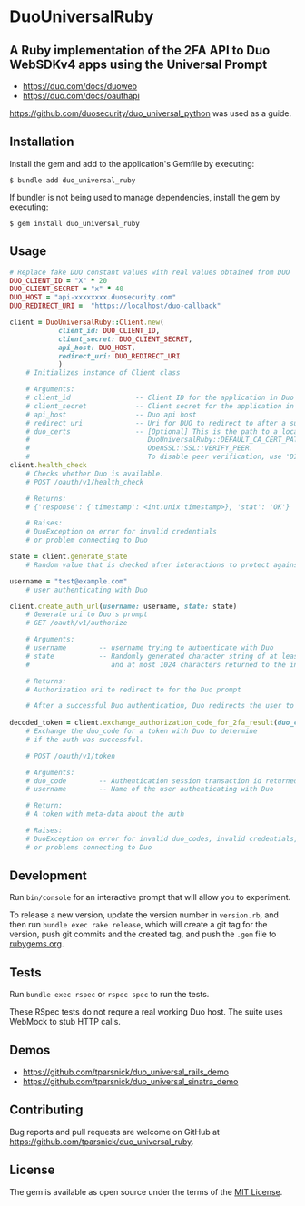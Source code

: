 # DuoUniversalRuby

## A Ruby implementation of the 2FA API to Duo WebSDKv4 apps using the Universal Prompt
- https://duo.com/docs/duoweb
- https://duo.com/docs/oauthapi

https://github.com/duosecurity/duo_universal_python was used as a guide.

## Installation

Install the gem and add to the application's Gemfile by executing:

    $ bundle add duo_universal_ruby

If bundler is not being used to manage dependencies, install the gem by executing:

    $ gem install duo_universal_ruby

## Usage

```ruby
# Replace fake DUO constant values with real values obtained from DUO
DUO_CLIENT_ID = "X" * 20
DUO_CLIENT_SECRET = "x" * 40
DUO_HOST = "api-xxxxxxxx.duosecurity.com"
DUO_REDIRECT_URI =  "https://localhost/duo-callback"

client = DuoUniversalRuby::Client.new(
            client_id: DUO_CLIENT_ID,
            client_secret: DUO_CLIENT_SECRET,
            api_host: DUO_HOST,
            redirect_uri: DUO_REDIRECT_URI
            )
    # Initializes instance of Client class

    # Arguments:
    # client_id                -- Client ID for the application in Duo
    # client_secret            -- Client secret for the application in Duo
    # api_host                 -- Duo api host
    # redirect_uri             -- Uri for DUO to redirect to after a successful 2FA
    # duo_certs                -- [Optional] This is the path to a local copy of Duo's certs. Default is
    #                             DuoUniversalRuby::DEFAULT_CA_CERT_PATH and verified by
    #                             OpenSSL::SSL::VERIFY_PEER.
    #                             To disable peer verification, use 'DISABLE'.
client.health_check
    # Checks whether Duo is available.
    # POST /oauth/v1/health_check

    # Returns:
    # {'response': {'timestamp': <int:unix timestamp>}, 'stat': 'OK'}

    # Raises:
    # DuoException on error for invalid credentials
    # or problem connecting to Duo

state = client.generate_state
    # Random value that is checked after interactions to protect against CSRF attacks

username = "test@example.com"
    # user authenticating with Duo

client.create_auth_url(username: username, state: state)
    # Generate uri to Duo's prompt
    # GET /oauth/v1/authorize

    # Arguments:
    # username        -- username trying to authenticate with Duo
    # state           -- Randomly generated character string of at least 16
    #                    and at most 1024 characters returned to the integration by Duo after 2FA

    # Returns:
    # Authorization uri to redirect to for the Duo prompt

    # After a successful Duo authentication, Duo redirects the user to the redirect_uri, e.g. /duo_callback with the params: duo_code and state
    
decoded_token = client.exchange_authorization_code_for_2fa_result(duo_code: duo_code, username: username)
    # Exchange the duo_code for a token with Duo to determine
    # if the auth was successful.

    # POST /oauth/v1/token

    # Arguments:
    # duo_code        -- Authentication session transaction id returned by Duo
    # username        -- Name of the user authenticating with Duo

    # Return:
    # A token with meta-data about the auth

    # Raises:
    # DuoException on error for invalid duo_codes, invalid credentials,
    # or problems connecting to Duo

```

## Development

Run `bin/console` for an interactive prompt that will allow you to experiment.

To release a new version, update the version number in `version.rb`, and then run `bundle exec rake release`, which will create a git tag for the version, push git commits and the created tag, and push the `.gem` file to [rubygems.org](https://rubygems.org).

## Tests

Run `bundle exec rspec`  or `rspec spec` to run the tests.

These RSpec tests do not requre a real working Duo host.  The suite uses WebMock to stub HTTP calls.

## Demos
- https://github.com/tparsnick/duo_universal_rails_demo
- https://github.com/tparsnick/duo_universal_sinatra_demo

## Contributing

Bug reports and pull requests are welcome on GitHub at https://github.com/tparsnick/duo_universal_ruby.

## License

The gem is available as open source under the terms of the [MIT License](https://opensource.org/licenses/MIT).

